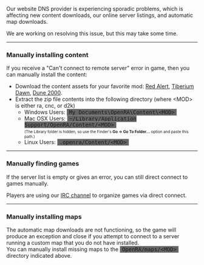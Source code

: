 <p>Our website DNS provider is experiencing sporadic problems, which is affecting new content downloads, our online server listings, and automatic map downloads.</p>
<p>We are working on resolving this issue, but this may take some time.</p>
<hr />
<h3>Manually installing content</h3>
<p>If you receive a "Can't connect to remote server" error in game, then you can manually install the content:</p>
<ul>
  <li>Download the content assets for your favorite mod: <a href="/download/content/ra-packages">Red Alert</a>, <a href="/download/content/cnc-packages">Tiberium Dawn</a>, <a href="/download/content/d2k-103-packages">Dune 2000</a>.</li>
  <li>Extract the zip file contents into the following directory (where &lt;MOD&gt; is either ra, cnc, or d2k)
	  <ul><li>Windows Users: <span style="font-family: monospace; border: 1px solid #999; padding: 0 5px; background-color: #666">My Documents\OpenRA\Content\&lt;MOD&gt;</span></li>
		  <li>Mac OSX Users: <span style="font-family: monospace; border: 1px solid #999; padding: 0 5px; background-color: #666">~/Library/Application Support/OpenRA/Content/&lt;MOD&gt;</span><br /><span style="font-size:10px">(The Library folder is hidden, so use the Finder's <strong>Go &rarr; Go To Folder...</strong> option and paste this path.)</span></li>
		  <li>Linux Users: <span style="font-family: monospace; border: 1px solid #999; padding: 0 5px; background-color: #666">.openra/Content/&lt;MOD&gt;</span></li>
	  </ul>
  </li>
</ul>
<hr />
<h3>Manually finding games</h3>
<p>If the server list is empty or gives an error, you can still direct connect to games manually.</p>
<p>Players are using our <a href="http://webchat.freenode.net/?channels=openra" alt="#openra on freenode">IRC channel</a> to organize games via direct connect.</p>
<hr />
<h3>Manually installing maps</h3>
<p>The automatic map downloads are not functioning, so the game will produce an exception and close if you attempt to connect to a server running a custom map that you do not have installed.<br />You can manually install missing maps to the <span style="font-family: monospace; border: 1px solid #999; padding: 0 5px; background-color: #666">OpenRA/maps/&lt;MOD&gt;</span> directory indicated above.</p>
